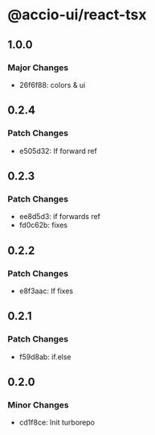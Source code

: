 # @accio-ui/react-tsx

## 1.0.0

### Major Changes

- 26f6f88: colors & ui

## 0.2.4

### Patch Changes

- e505d32: If forward ref

## 0.2.3

### Patch Changes

- ee8d5d3: if forwards ref
- fd0c62b: fixes

## 0.2.2

### Patch Changes

- e8f3aac: If fixes

## 0.2.1

### Patch Changes

- f59d8ab: if.else

## 0.2.0

### Minor Changes

- cd1f8ce: Init turborepo
